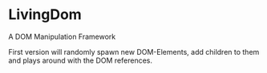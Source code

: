 LivingDom
=========

A DOM Manipulation Framework

First version will randomly spawn new DOM-Elements, add children to them and plays around with the DOM references.
